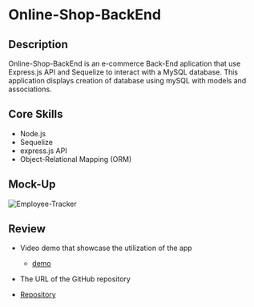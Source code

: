 # Online-Shop-BackEnd


## Description
Online-Shop-BackEnd  is an e-commerce Back-End aplication that use Express.js API and Sequelize to interact with a MySQL database. This application displays creation of database using mySQL with models and associations.

## Core Skills

* Node.js
* Sequelize
* express.js API
* Object-Relational Mapping (ORM)



## Mock-Up


![Employee-Tracker ](./Emp.png)


## Review

* Video demo that showcase the utilization of the app
  * [demo](https://watch.screencastify.com/v/NaKtlWTMKKu3IKk9soZk)

* The URL of the GitHub repository 
* [Repository](https://github.com/Chrisolsen1993/Online-Shop-BackEnd)

